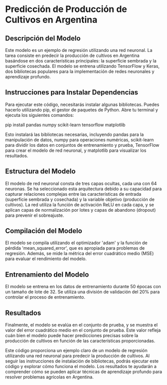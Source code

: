 # Predicción de Producción de Cultivos en Argentina

## Descripción del Modelo

Este modelo es un ejemplo de regresión utilizando una red neuronal. La tarea consiste en predecir la producción de cultivos en Argentina basándose en dos características principales: la superficie sembrada y la superficie cosechada. El modelo se entrena utilizando TensorFlow y Keras, dos bibliotecas populares para la implementación de redes neuronales y aprendizaje profundo.

## Instrucciones para Instalar Dependencias

Para ejecutar este código, necesitarás instalar algunas bibliotecas. Puedes hacerlo utilizando pip, el gestor de paquetes de Python. Abre tu terminal y ejecuta los siguientes comandos:

pip install pandas numpy scikit-learn tensorflow matplotlib


Esto instalará las bibliotecas necesarias, incluyendo pandas para la manipulación de datos, numpy para operaciones numéricas, scikit-learn para dividir los datos en conjuntos de entrenamiento y prueba, TensorFlow para crear el modelo de red neuronal, y matplotlib para visualizar los resultados.

## Estructura del Modelo

El modelo de red neuronal consta de tres capas ocultas, cada una con 64 neuronas. Se ha seleccionado esta arquitectura debido a su capacidad para capturar relaciones complejas entre las características de entrada (superficie sembrada y cosechada) y la variable objetivo (producción de cultivos). La red utiliza la función de activación ReLU en cada capa, y se aplican capas de normalización por lotes y capas de abandono (dropout) para prevenir el sobreajuste.

## Compilación del Modelo

El modelo se compila utilizando el optimizador 'adam' y la función de pérdida 'mean_squared_error', que es apropiada para problemas de regresión. Además, se mide la métrica del error cuadrático medio (MSE) para evaluar el rendimiento del modelo.

## Entrenamiento del Modelo

El modelo se entrena en los datos de entrenamiento durante 50 épocas con un tamaño de lote de 32. Se utiliza una división de validación del 20% para controlar el proceso de entrenamiento.

## Resultados

Finalmente, el modelo se evalúa en el conjunto de prueba, y se muestra el valor del error cuadrático medio en el conjunto de prueba. Este valor refleja cuán bien el modelo puede hacer predicciones precisas sobre la producción de cultivos en función de las características proporcionadas.

Este código proporciona un ejemplo claro de un modelo de regresión utilizando una red neuronal para predecir la producción de cultivos. Al seguir las instrucciones de instalación de bibliotecas, podrás ejecutar este código y explorar cómo funciona el modelo. Los resultados te ayudarán a comprender cómo se pueden aplicar técnicas de aprendizaje profundo para resolver problemas agrícolas en Argentina.
